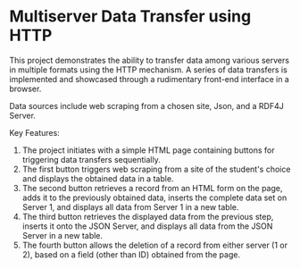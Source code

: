 # Multiserver Data Transfer using HTTP

This project demonstrates the ability to transfer data among various servers in multiple formats using the HTTP mechanism. A series of data transfers is implemented and showcased through a rudimentary front-end interface in a browser.

Data sources include web scraping from a chosen site, Json, and a RDF4J Server.

Key Features:
1. The project initiates with a simple HTML page containing buttons for triggering data transfers sequentially.
2. The first button triggers web scraping from a site of the student's choice and displays the obtained data in a table.
3. The second button retrieves a record from an HTML form on the page, adds it to the previously obtained data, inserts the complete data set on Server 1, and displays all data from Server 1 in a new table.
4. The third button retrieves the displayed data from the previous step, inserts it onto the JSON Server, and displays all data from the JSON Server in a new table.
5. The fourth button allows the deletion of a record from either server (1 or 2), based on a field (other than ID) obtained from the page.
